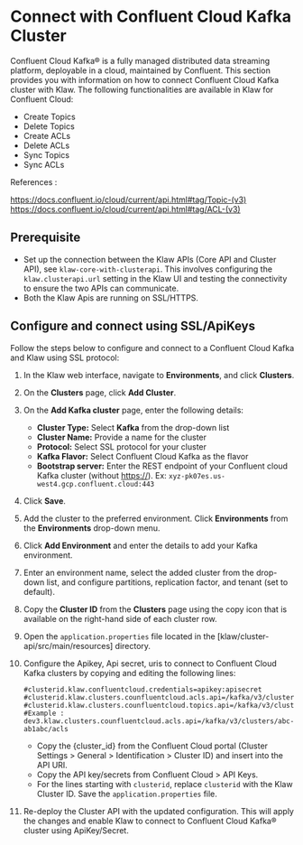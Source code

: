 # Connect with Confluent Cloud Kafka Cluster

Confluent Cloud Kafka® is a fully managed distributed data streaming
platform, deployable in a cloud, maintained by Confluent. This section
provides you with information on how to connect Confluent Cloud Kafka
cluster with Klaw. The following functionalities are available in Klaw for Confluent Cloud:

- Create Topics
- Delete Topics
- Create ACLs
- Delete ACLs
- Sync Topics
- Sync ACLs

References :

<https://docs.confluent.io/cloud/current/api.html#tag/Topic-(v3)>
<https://docs.confluent.io/cloud/current/api.html#tag/ACL-(v3)>

## Prerequisite

- Set up the connection between the Klaw APIs (Core API and Cluster
  API), see `klaw-core-with-clusterapi`.
  This involves configuring the `klaw.clusterapi.url` setting in the
  Klaw UI and testing the connectivity to ensure the two APIs can
  communicate.
- Both the Klaw Apis are running on SSL/HTTPS.

## Configure and connect using SSL/ApiKeys

Follow the steps below to configure and connect to a Confluent Cloud Kafka and Klaw using SSL protocol:

1.  In the Klaw web interface, navigate to **Environments**, and click
    **Clusters**.
2.  On the **Clusters** page, click **Add Cluster**.
3.  On the **Add Kafka cluster** page, enter the following details:

    - **Cluster Type:** Select **Kafka** from the drop-down list
    - **Cluster Name:** Provide a name for the cluster
    - **Protocol:** Select SSL protocol for your cluster
    - **Kafka Flavor:** Select Confluent Cloud Kafka as the flavor
    - **Bootstrap server:** Enter the REST endpoint of your Confluent cloud Kafka cluster (without <https://>). Ex:
      `xyz-pk07es.us-west4.gcp.confluent.cloud:443`

4.  Click **Save**.
5.  Add the cluster to the preferred environment. Click **Environments**
    from the **Environments** drop-down menu.
6.  Click **Add Environment** and enter the details to add your Kafka
    environment.
7.  Enter an environment name, select the added cluster from the drop-down list, and configure partitions, replication factor, and tenant (set to default).
8.  Copy the **Cluster ID** from the **Clusters** page using the copy
    icon that is available on the right-hand side of each cluster
    row.
9.  Open the `application.properties` file located in the
    [klaw/cluster-api/src/main/resources] directory.
10. Configure the Apikey, Api secret, uris to connect to Confluent Cloud
    Kafka clusters by copying and editing the following lines:

    ```
    #clusterid.klaw.confluentcloud.credentials=apikey:apisecret
    #clusterid.klaw.clusters.counfluentcloud.acls.api=/kafka/v3/clusters/{cluster_id}/acls
    #clusterid.klaw.clusters.counfluentcloud.topics.api=/kafka/v3/clusters/{cluster_id}/topics
    #Example :
    dev3.klaw.clusters.counfluentcloud.acls.api=/kafka/v3/clusters/abc-ab1abc/acls
    ```

    - Copy the {cluster_id} from the Confluent Cloud portal (Cluster Settings > General > Identification > Cluster ID) and insert into the API URI.
    - Copy the API key/secrets from Confluent Cloud > API Keys.
    - For the lines starting with `clusterid`, replace `clusterid` with the Klaw Cluster ID. Save the `application.properties` file.

11. Re-deploy the Cluster API with the updated configuration. This will
    apply the changes and enable Klaw to connect to Confluent Cloud
    Kafka® cluster using ApiKey/Secret.
